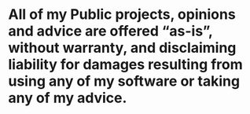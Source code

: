 # All of my Public projects, opinions and advice are offered “as-is”, without warranty, and disclaiming liability for damages resulting from using any of my software or taking any of my advice.
